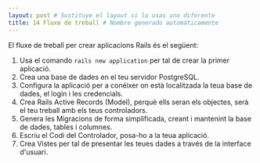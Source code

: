 ```yaml
---
layout: post # Sustituye el layout si lo usas uno diferente
title: 14 Fluxe de treball # Nombre generado automáticamente
---
```


El fluxe de treball per crear aplicacions Rails és el següent:

1. Usa el comando `rails new application` per tal de crear la primer aplicació.
2. Crea una base de dades en el teu servidor PostgreSQL.
3. Configura la aplicació per a conéixer on està localitzada la teua base de dades, el login i les credencials.
4. Crea Rails Active Records (Model), perquè ells seran els objectes, serà el teu treball amb els teus controladors.
5. Genera les Migracions de forma simplificada, creant i mantenint la base de dades, tables i columnes.
6. Escriu el Codi del Controlador, posa-ho a la teua aplicació.
7. Crea Vistes per tal de presentar les teues dades a través de la interface d'usuari.

